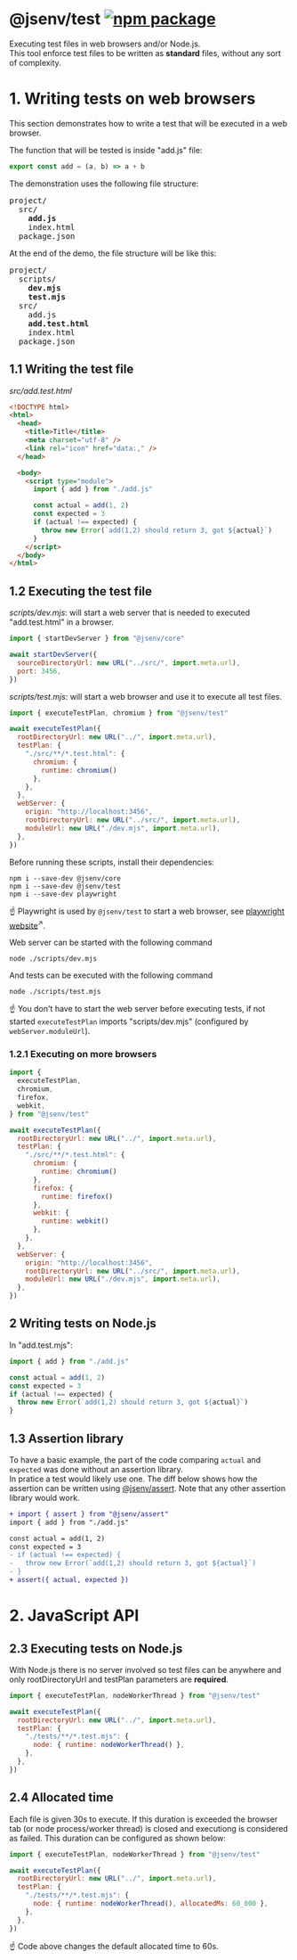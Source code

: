 # @jsenv/test [![npm package](https://img.shields.io/npm/v/@jsenv/test.svg?logo=npm&label=package)](https://www.npmjs.com/package/@jsenv/test)

Executing test files in web browsers and/or Node.js.  
This tool enforce test files to be written as **standard** files, without any sort of complexity.

# 1. Writing tests on web browsers 

This section demonstrates how to write a test that will be executed in a web browser. 

The function that will be tested is inside "add.js" file:

```js
export const add = (a, b) => a + b
```

The demonstration uses the following file structure:

<pre>
project/
  src/
    <strong>add.js</strong>
    index.html
  package.json
</pre>

At the end of the demo, the file structure will be like this:

<pre>
project/
  scripts/
    <strong>dev.mjs</strong>
    <strong>test.mjs</strong>
  src/
    add.js
    <strong>add.test.html</strong>
    index.html
  package.json
</pre>

## 1.1 Writing the test file

*src/add.test.html*

```html
<!DOCTYPE html>
<html>
  <head>
    <title>Title</title>
    <meta charset="utf-8" />
    <link rel="icon" href="data:," />
  </head>

  <body>
    <script type="module">
      import { add } from "./add.js"

      const actual = add(1, 2)
      const expected = 3
      if (actual !== expected) {
        throw new Error(`add(1,2) should return 3, got ${actual}`)
      }
    </script>
  </body>
</html>
```

## 1.2 Executing the test file

*scripts/dev.mjs*: will start a web server that is needed to executed "add.test.html" in a browser. 

```js
import { startDevServer } from "@jsenv/core"

await startDevServer({
  sourceDirectoryUrl: new URL("../src/", import.meta.url),
  port: 3456,
})
```

*scripts/test.mjs*: will start a web browser and use it to execute all test files.

```js
import { executeTestPlan, chromium } from "@jsenv/test"

await executeTestPlan({
  rootDirectoryUrl: new URL("../", import.meta.url),
  testPlan: {
    "./src/**/*.test.html": {
      chromium: {
        runtime: chromium()
      },
    },
  },
  webServer: {
    origin: "http://localhost:3456",
    rootDirectoryUrl: new URL("../src/", import.meta.url),
    moduleUrl: new URL("./dev.mjs", import.meta.url),
  },
})
```

Before running these scripts, install their dependencies:

```console
npm i --save-dev @jsenv/core
npm i --save-dev @jsenv/test
npm i --save-dev playwright
```

☝️ Playwright is used by `@jsenv/test` to start a web browser, see [playwright website](https://github.com/microsoft/playwright)<sup>↗</sup>.

Web server can be started with the following command

```console
node ./scripts/dev.mjs
```

And tests can be executed with the following command

```console
node ./scripts/test.mjs
```

:point_up: You don't have to start the web server before executing tests, if not started `executeTestPlan` imports "scripts/dev.mjs" (configured by `webServer.moduleUrl`).  

### 1.2.1 Executing on more browsers

```js
import {
  executeTestPlan,
  chromium,
  firefox,
  webkit,
} from "@jsenv/test"

await executeTestPlan({
  rootDirectoryUrl: new URL("../", import.meta.url),
  testPlan: {
    "./src/**/*.test.html": {
      chromium: {
        runtime: chromium()
      },
      firefox: {
        runtime: firefox()
      },
      webkit: {
        runtime: webkit()
      },
    },
  },
  webServer: {
    origin: "http://localhost:3456",
    rootDirectoryUrl: new URL("../src/", import.meta.url),
    moduleUrl: new URL("./dev.mjs", import.meta.url),
  },
})
```

## 2 Writing tests on Node.js

In "add.test.mjs":

```js
import { add } from "./add.js"

const actual = add(1, 2)
const expected = 3
if (actual !== expected) {
  throw new Error(`add(1,2) should return 3, got ${actual}`)
}
```

## 1.3 Assertion library

To have a basic example, the part of the code comparing `actual` and `expected` was done without an assertion library.  
In pratice a test would likely use one. The diff below shows how the assertion can be written using [@jsenv/assert](../assert). Note that any other assertion library would work.

```diff
+ import { assert } from "@jsenv/assert"
import { add } from "./add.js"

const actual = add(1, 2)
const expected = 3
- if (actual !== expected) {
-   throw new Error(`add(1,2) should return 3, got ${actual}`)
- }
+ assert({ actual, expected })
```

# 2. JavaScript API




## 2.3 Executing tests on Node.js

With Node.js there is no server involved so test files can be anywhere and only rootDirectoryUrl and testPlan parameters are **required**.

```js
import { executeTestPlan, nodeWorkerThread } from "@jsenv/test"

await executeTestPlan({
  rootDirectoryUrl: new URL("../", import.meta.url),
  testPlan: {
    "./tests/**/*.test.mjs": {
      node: { runtime: nodeWorkerThread() },
    },
  },
})
```

## 2.4 Allocated time

Each file is given 30s to execute.
If this duration is exceeded the browser tab (or node process/worker thread) is closed and executiong is considered as failed.
This duration can be configured as shown below:

```js
import { executeTestPlan, nodeWorkerThread } from "@jsenv/test"

await executeTestPlan({
  rootDirectoryUrl: new URL("../", import.meta.url),
  testPlan: {
    "./tests/**/*.test.mjs": {
      node: { runtime: nodeWorkerThread(), allocatedMs: 60_000 },
    },
  },
})
```

☝️ Code above changes the default allocated time to 60s.
